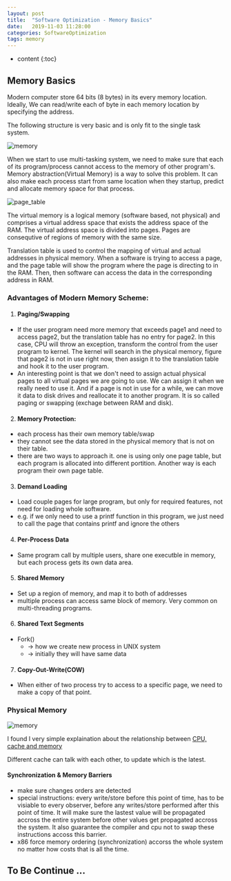 ```yaml
---
layout: post
title:  "Software Optimization - Memory Basics"
date:   2019-11-03 11:28:00
categories: SoftwareOptimization
tags: memory
---
```

* content
{:toc}

## <strong>Memory Basics</strong>
Modern computer store 64 bits (8 bytes) in its every memory location. Ideally, We can read/write each of byte in each memory location by specifying the address. 

The following structure is very basic and is only fit to the single task system. 
<p><img src="https://giantpanpan.github.io/img/cpu_memory.png" alt="memory"/></p>

When we start to use multi-tasking system, we need to make sure that each of its program/process cannot access to the memory of other program's. Memory abstraction(Virtual Memory) is a way to solve this problem. It can also make each process start from same location when they startup, predict and allocate memory space for that process. 

<p><img src="https://giantpanpan.github.io/img/page_table.png" alt="page_table"/></p>

The virtual memory is a logical memory (software based, not physical) and comprises a virtual address space that exists the address space of the RAM. The virtual address space is divided into pages. Pages are consequtive of regions of memory with the same size. 

Translation table is used to control the mapping of virtual and actual addresses in physical memory. When a software is trying to access a page, and the page table will show the program where the page is directing to in the RAM. Then, then software can access the data in the corresponding address in RAM. 


### <strong>Advantages of Modern Memory Scheme:</strong>

1. #### <strong>Paging/Swapping</strong>
- If the user program need more memory that exceeds page1 and need to access page2, but the translation table has no entry for page2. In this case, CPU will throw an exception, transform the control from the user program to kernel. The kernel will search in the physical memory, figure that page2 is not in use right now, then assign it to the translation table and hook it to the user program.
-  An interesting point is that we don't need to assign actual physical pages to all virtual pages we are going to use. We can assign it when we really need to use it. And if a page is not in use for a while, we can move it data to disk drives and reallocate it to another program. It is so called paging or swapping (exchage between RAM and disk).


2. #### <strong>Memory Protection:</strong>
- each process has their own memory table/swap
- they cannot see the data stored in the physical memory that is not on their table.
- there are two ways to approach it. one is using only one page table, but each program is allocated into different portition. Another way is each program their own page table.

3. #### <strong>Demand Loading</strong>
- Load couple pages for large program, but only for required features, not need for loading whole software. 
- e.g. if we only need to use a printf function in this program, we just need to call the page that contains printf and ignore the others

4. #### <strong>Per-Process Data</strong>
- Same program call by multiple users, share one executble in memory, but each process gets its own data area.

5. #### <strong>Shared Memory</strong>
- Set up a region of memory, and map it to both of addresses
- multiple process can access same block of memory. Very common on multi-threading programs.  

6. #### <strong>Shared Text Segments</strong>
- Fork() 
    - -> how we create new process in UNIX system <br>
    - -> initially they will have same data

7. #### <strong>Copy-Out-Write(COW)</strong>
- When either of two process try to access to a specific page, we need to make a copy of that point. 

### <strong>Physical Memory</strong>
<p><img src="https://giantpanpan.github.io/img/cpu_memory.png" alt="memory"/></p>

I found I very simple explaination about the relationship between [CPU, cache and memory](https://imgur.com/gallery/aBKD0Fv)

Different cache can talk with each other, to update which is the latest. 

#### <strong>Synchronization & Memory Barriers</strong>
- make sure changes orders are detected
- special instructions: every write/store before this point of time, has to be visiable to every observer, before any writes/store performed after this point of time. It will make sure the lastest value will be propagated accross the entire system before other values get propagated accross the system. It also guarantee the compiler and cpu not to swap these instructions accoss this barrier. 
- x86 force memory ordering (synchronization) accorss the whole system no matter how costs that is all the time. 

## <strong>To Be Continue ...</strong>